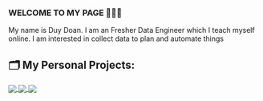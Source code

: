 ### WELCOME TO MY PAGE 👋👋👋
My name is Duy Doan. I am an Fresher Data Engineer which I teach myself online. I am interested in collect data to plan and automate things
<br>

## 🗂 My Personal Projects:

<a href="https://github.com/dlduy33/Scraping-Tiki/">
  <!-- Change the `github-readme-stats.anuraghazra1.vercel.app` to `github-readme-stats.vercel.app`  -->
  <img align="center" src="https://github-readme-stats.anuraghazra1.vercel.app/api/pin/?username=dlduy33&repo=Project-Data-Pipeline-for-Recruitment-Start-Up" />
<a href="https://github.com/dlduy33/ETL-pipeline-predict-customer-Behavior-and-Interaction/">
  <!-- Change the `github-readme-stats.anuraghazra1.vercel.app` to `github-readme-stats.vercel.app`  -->
  <img align="center" src="https://github-readme-stats.anuraghazra1.vercel.app/api/pin/?username=dlduy33&repo=ETL-pipeline-predict-customer-Behavior-and-Interaction&theme=radical" />
<a href="https://github.com/dlduy33/Scraping-Tiki/">
  <!-- Change the `github-readme-stats.anuraghazra1.vercel.app` to `github-readme-stats.vercel.app`  -->
  <img align="center" src="https://github-readme-stats.anuraghazra1.vercel.app/api/pin/?username=dlduy33&repo=Scraping-Tiki&theme=radical" />


  
  
  
  
